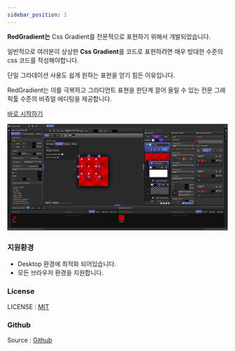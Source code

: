 ```yaml
---
sidebar_position: 1
---
```

**RedGradient는**  Css Gradient를 전문적으로 표현하기 위해서 개발되었습니다.

일반적으로 여러분이 상상한 **Css Gradient**를 코드로 표현하려면 매우 방대한 수준의 css 코드를 작성해야합니다.

단일 그라데이션 사용도 쉽게 원하는 표현을 얻기 힘든 이유입니다. 

RedGradient는 이를 극복하고 그라디언트 표현을 한단계 끌어 올릴 수 있는 전문 그래픽툴 수준의 비쥬얼 에디팅을 제공합니다.

[바로 시작하기](https://red-gradient.com/build)

![Main Ui System](/img/screenshot/Screenshot_1.png)
### 지원환경
- Desktop 환경에 최적화 되어있습니다. 
- 모든 브라우저 환경을 지원합니다.

### License
LICENSE : [MIT](https://red-gradient.com/LICENSE.md)

### Github
Source : [Github](https://github.com/redcamel/RedGradient)

